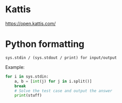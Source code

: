 # Kattis
https://open.kattis.com/

# Python formatting

`sys.stdin / (sys.stdout / print) for input/output`

Example:
```python
for i in sys.stdin:
    a, b = [int(j) for j in i.split()]
    break
    # Solve the test case and output the answer
    print(stuff)
```

